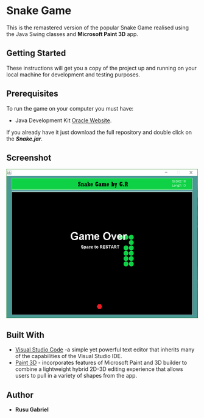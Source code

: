# Snake Game

This is the remastered version of the popular Snake Game realised using the Java Swing classes and **Microsoft Paint 3D** app.

## Getting Started

These instructions will get you a copy of the project up and running on your local machine for development and testing purposes. 

## Prerequisites

To run the game on your computer you must have:

* Java Development Kit [Oracle Website](https://www.oracle.com/technetwork/java/javase/downloads/index.html).

If you already have it just download the full repository and double click on the ***Snake.jar***.

## Screenshot

![alt text](https://github.com/RusuGabriel/Snake-Game/blob/master/Resources/screenshot.png)

## Built With

* [Visual Studio Code](https://code.visualstudio.com/) -a simple yet powerful text editor that inherits many of the capabilities of the Visual Studio IDE.
* [Paint 3D](https://www.microsoft.com/ro-ro/p/paint-3d/9nblggh5fv99) - incorporates features of Microsoft Paint and 3D builder to combine a lightweight hybrid 2D-3D editing experience that allows users to pull in a variety of shapes from the app.

## Author

* **Rusu Gabriel**
